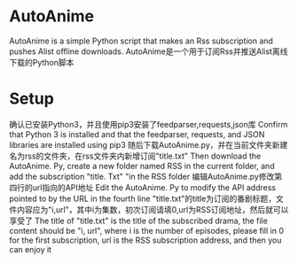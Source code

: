 # AutoAnime
AutoAnime is a simple Python script that makes an Rss subscription and pushes Alist offline downloads. 
AutoAnime是一个用于订阅Rss并推送Alist离线下载的Python脚本
# Setup
确认已安装Python3，并且使用pip3安装了feedparser,requests,json库
Confirm that Python 3 is installed and that the feedparser, requests, and JSON libraries are installed using pip3
随后下载AutoAnime.py，并在当前文件夹新建名为rss的文件夹，在rss文件夹内新增订阅"title.txt"
Then download the AutoAnime. Py, create a new folder named RSS in the current folder, and add the subscription "title. Txt" "in the RSS folder
编辑AutoAnime.py修改第四行的url指向的API地址
Edit the AutoAnime. Py to modify the API address pointed to by the URL in the fourth line
"title.txt"的title为订阅的番剧标题，文件内容应为"i,url"，其中i为集数，初次订阅请填0,url为RSS订阅地址，然后就可以享受了
The title of "title.txt" is the title of the subscribed drama, the file content should be "i, url", where i is the number of episodes, please fill in 0 for the first subscription, url is the RSS subscription address, and then you can enjoy it
